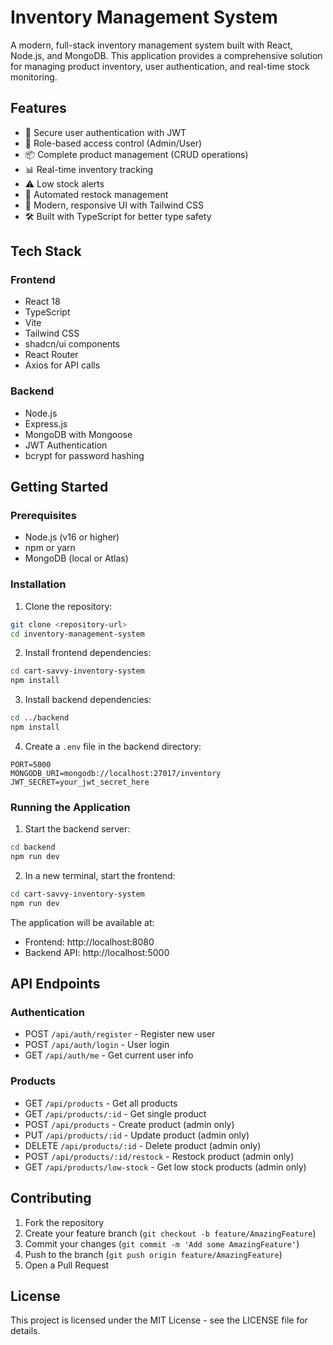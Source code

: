 # Inventory Management System

A modern, full-stack inventory management system built with React, Node.js, and MongoDB. This application provides a comprehensive solution for managing product inventory, user authentication, and real-time stock monitoring.

## Features

- 🔐 Secure user authentication with JWT
- 👥 Role-based access control (Admin/User)
- 📦 Complete product management (CRUD operations)
- 📊 Real-time inventory tracking
- ⚠️ Low stock alerts
- 🔄 Automated restock management
- 🎨 Modern, responsive UI with Tailwind CSS
- 🛠️ Built with TypeScript for better type safety

## Tech Stack

### Frontend
- React 18
- TypeScript
- Vite
- Tailwind CSS
- shadcn/ui components
- React Router
- Axios for API calls

### Backend
- Node.js
- Express.js
- MongoDB with Mongoose
- JWT Authentication
- bcrypt for password hashing

## Getting Started

### Prerequisites

- Node.js (v16 or higher)
- npm or yarn
- MongoDB (local or Atlas)

### Installation

1. Clone the repository:
```bash
git clone <repository-url>
cd inventory-management-system
```

2. Install frontend dependencies:
```bash
cd cart-savvy-inventory-system
npm install
```

3. Install backend dependencies:
```bash
cd ../backend
npm install
```

4. Create a `.env` file in the backend directory:
```env
PORT=5000
MONGODB_URI=mongodb://localhost:27017/inventory
JWT_SECRET=your_jwt_secret_here
```

### Running the Application

1. Start the backend server:
```bash
cd backend
npm run dev
```

2. In a new terminal, start the frontend:
```bash
cd cart-savvy-inventory-system
npm run dev
```

The application will be available at:
- Frontend: http://localhost:8080
- Backend API: http://localhost:5000

## API Endpoints

### Authentication
- POST `/api/auth/register` - Register new user
- POST `/api/auth/login` - User login
- GET `/api/auth/me` - Get current user info

### Products
- GET `/api/products` - Get all products
- GET `/api/products/:id` - Get single product
- POST `/api/products` - Create product (admin only)
- PUT `/api/products/:id` - Update product (admin only)
- DELETE `/api/products/:id` - Delete product (admin only)
- POST `/api/products/:id/restock` - Restock product (admin only)
- GET `/api/products/low-stock` - Get low stock products (admin only)

## Contributing

1. Fork the repository
2. Create your feature branch (`git checkout -b feature/AmazingFeature`)
3. Commit your changes (`git commit -m 'Add some AmazingFeature'`)
4. Push to the branch (`git push origin feature/AmazingFeature`)
5. Open a Pull Request

## License

This project is licensed under the MIT License - see the LICENSE file for details.
